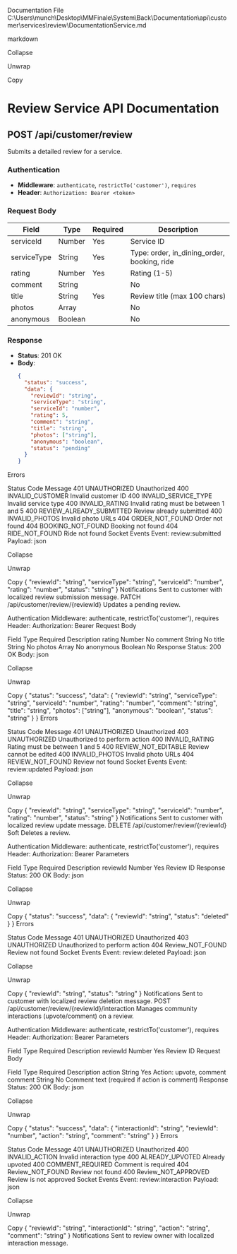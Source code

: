 Documentation File
C:\Users\munch\Desktop\MMFinale\System\Back\Documentation\api\customer\services\review\DocumentationService.md

markdown

Collapse

Unwrap

Copy
# Review Service API Documentation

## POST /api/customer/review

Submits a detailed review for a service.

### Authentication
- **Middleware**: `authenticate`, `restrictTo('customer')`, `requires`
- **Header**: `Authorization: Bearer <token>`

### Request Body
| Field       | Type    | Required | Description                              |
|-------------|---------|----------|------------------------------------|
| serviceId   | Number  | Yes      | Service ID                             |
| serviceType | String  | Yes      | Type: order, in_dining_order, booking, ride |
| rating      | Number  | Yes      | Rating (1-5)                         |
| comment     | String | | No       | Review comment (max 1000 chars)        |
| title       | String  | Yes      | Review title (max 100 chars)          |
| photos      | Array   | | No       | Array of photo URLs (max 5)           |
| anonymous   | Boolean | | No       | Whether review is anonymous          |

### Response
- **Status**: 201 OK
- **Body**:
  ```json
  {
    "status": "success",
    "data": {
      "reviewId": "string",
      "serviceType": "string",
      "serviceId": "number",
      "rating": 5,
      "comment": "string",
      "title": "string",
      "photos": ["string"],
      "anonymous": "boolean",
      "status": "pending"
    }
  }
Errors

Status	Code	Message
401	UNAUTHORIZED	Unauthorized
400	INVALID_CUSTOMER	Invalid customer ID
400	INVALID_SERVICE_TYPE	Invalid service type
400	INVALID_RATING	Invalid rating must be between 1 and 5
400	REVIEW_ALREADY_SUBMITTED	Review already submitted
400	INVALID_PHOTOS	Invalid photo URLs
404	ORDER_NOT_FOUND	Order not found
404	BOOKING_NOT_FOUND	Booking not found
404	RIDE_NOT_FOUND	Ride not found
Socket Events
Event: review:submitted
Payload:
json

Collapse

Unwrap

Copy
{
  "reviewId": "string",
  "serviceType": "string",
  "serviceId": "number",
  "rating": "number",
  "status": "string"
}
Notifications
Sent to customer with localized review submission message.
PATCH /api/customer/review/{reviewId}
Updates a pending review.

Authentication
Middleware: authenticate, restrictTo('customer'), requires
Header: Authorization: Bearer <token>
Request Body

Field	Type	Required	Description
rating	Number		No
comment	String		No
title	String		No
photos	Array		No
anonymous	Boolean		No
Response
Status: 200 OK
Body:
json

Collapse

Unwrap

Copy
{
  "status": "success",
  "data": {
    "reviewId": "string",
    "serviceType": "string",
    "serviceId": "number",
    "rating": "number",
    "comment": "string",
    "title": "string",
    "photos": ["string"],
    "anonymous": "boolean",
    "status": "string"
  }
}
Errors

Status	Code	Message
401	UNAUTHORIZED	Unauthorized
403	UNAUTHORIZED	Unauthorized to perform action
400	INVALID_RATING	Rating must be between 1 and 5
400	REVIEW_NOT_EDITABLE	Review cannot be edited
400	INVALID_PHOTOS	Invalid photo URLs
404	REVIEW_NOT_FOUND	Review not found
Socket Events
Event: review:updated
Payload:
json

Collapse

Unwrap

Copy
{
  "reviewId": "string",
  "serviceType": "string",
  "serviceId": "number",
  "rating": "number",
  "status": "string"
}
Notifications
Sent to customer with localized review update message.
DELETE /api/customer/review/{reviewId}
Soft Deletes a review.

Authentication
Middleware: authenticate, restrictTo('customer'), requires
Header: Authorization: Bearer <token>
Parameters

Field	Type	Required	Description
reviewId	Number	Yes	Review ID
Response
Status: 200 OK
Body:
json

Collapse

Unwrap

Copy
{
  "status": "success",
  "data": {
    "reviewId": "string",
    "status": "deleted"
  }
}
Errors

Status	Code	Message
401	UNAUTHORIZED	Unauthorized
403	UNAUTHORIZED	Unauthorized to perform action
404	Review_NOT_FOUND	Review not found
Socket Events
Event: review:deleted
Payload:
json

Collapse

Unwrap

Copy
{
  "reviewId": "string",
  "status": "string"
}
Notifications
Sent to customer with localized review deletion message.
POST /api/customer/review/{reviewId}/interaction
Manages community interactions (upvote/comment) on a review.

Authentication
Middleware: authenticate, restrictTo('customer'), requires
Header: Authorization: Bearer <token>
Parameters

Field	Type	Required	Description
reviewId	Number	Yes	Review ID
Request Body

Field	Type	Required	Description
action	String	Yes	Action: upvote, comment
comment	String	No	Comment text (required if action is comment)
Response
Status: 200 OK
Body:
json

Collapse

Unwrap

Copy
{
  "status": "success",
  "data": {
    "interactionId": "string",
    "reviewId": "number",
    "action": "string",
    "comment": "string"
  }
}
Errors

Status	Code	Message
401	UNAUTHORIZED	Unauthorized
400	INVALID_ACTION	Invalid interaction type
400	ALREADY_UPVOTED	Already upvoted
400	COMMENT_REQUIRED	Comment is required
404	Review_NOT_FOUND	Review not found
400	Review_NOT_APPROVED	Review is not approved
Socket Events
Event: review:interaction
Payload:
json

Collapse

Unwrap

Copy
{
  "reviewId": "string",
  "interactionId": "string",
  "action": "string",
  "comment": "string"
}
Notifications
Sent to review owner with localized interaction message.